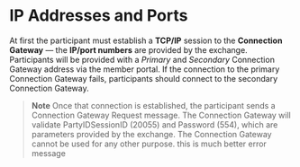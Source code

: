 IP Addresses and Ports
===================
At first the participant must establish a **TCP/IP** session to the **Connection Gateway** — the
**IP/port numbers** are provided by the exchange. Participants will be provided with a *Primary*
and *Secondary* Connection Gateway address via the member portal. If the connection to the
primary Connection Gateway fails, participants should connect to the secondary Connection
Gateway.
> **Note**
Once that connection is established, the participant sends a Connection Gateway Request
message. The Connection Gateway will validate PartyIDSessionID (20055) and Password
(554), which are parameters provided by the exchange. The Connection Gateway cannot be
used for any other purpose.
this is much better error message
